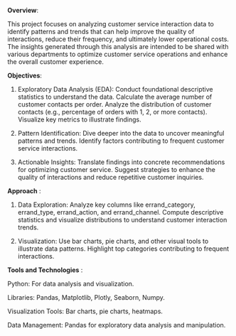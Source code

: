 **Overview**:

This project focuses on analyzing customer service interaction data to identify patterns and trends that can help improve the quality of interactions, reduce their frequency, and ultimately lower operational costs. The insights generated through this analysis are intended to be shared with various departments to optimize customer service operations and enhance the overall customer experience.

**Objectives**:
1. Exploratory Data Analysis (EDA):
Conduct foundational descriptive statistics to understand the data.
Calculate the average number of customer contacts per order.
Analyze the distribution of customer contacts (e.g., percentage of orders with 1, 2, or more contacts).
Visualize key metrics to illustrate findings.

2. Pattern Identification:
Dive deeper into the data to uncover meaningful patterns and trends.
Identify factors contributing to frequent customer service interactions.

3. Actionable Insights:
Translate findings into concrete recommendations for optimizing customer service.
Suggest strategies to enhance the quality of interactions and reduce repetitive customer inquiries.

**Approach** :
1. Data Exploration:
Analyze key columns like errand_category, errand_type, errand_action, and errand_channel.
Compute descriptive statistics and visualize distributions to understand customer interaction trends.

2. Visualization:
Use bar charts, pie charts, and other visual tools to illustrate data patterns.
Highlight top categories contributing to frequent interactions.

**Tools and Technologies** :

Python: For data analysis and visualization.

Libraries: Pandas, Matplotlib, Plotly, Seaborn, Numpy.

Visualization Tools: Bar charts, pie charts, heatmaps.

Data Management: Pandas for exploratory data analysis and manipulation.


